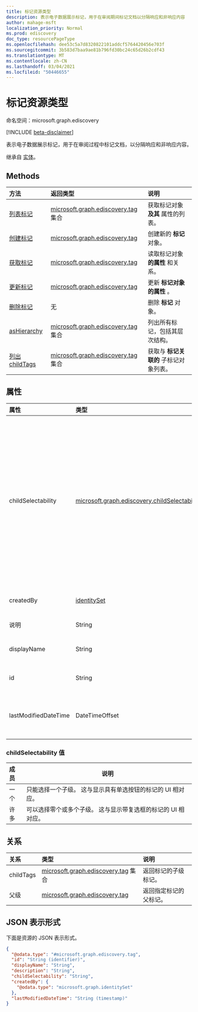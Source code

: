 ```yaml
---
title: 标记资源类型
description: 表示电子数据展示标记，用于在审阅期间标记文档以分隔响应和非响应内容
author: mahage-msft
localization_priority: Normal
ms.prod: ediscovery
doc_type: resourcePageType
ms.openlocfilehash: dee53c5a7d8320822101addcf5764420456e703f
ms.sourcegitcommit: 3b583d7baa9ae81b796fd30bc24c65d26b2cdf43
ms.translationtype: MT
ms.contentlocale: zh-CN
ms.lasthandoff: 03/04/2021
ms.locfileid: "50446655"
---
```

# <a name="tag-resource-type"></a>标记资源类型

命名空间：microsoft.graph.ediscovery

[!INCLUDE [beta-disclaimer](../../includes/beta-disclaimer.md)]

表示电子数据展示标记，用于在审阅过程中标记文档，以分隔响应和非响应内容。

继承自 [实体](../resources/entity.md)。

## <a name="methods"></a>Methods

|方法|返回类型|说明|
|:---|:---|:---|
|[列表标记](../api/ediscovery-case-list-tags.md)|[microsoft.graph.ediscovery.tag](../resources/ediscovery-tag.md) 集合|获取标记对象 **及其** 属性的列表。|
|[创建标记](../api/ediscovery-case-post-tags.md)|[microsoft.graph.ediscovery.tag](../resources/ediscovery-tag.md)|创建新的 **标记** 对象。|
|[获取标记](../api/ediscovery-tag-get.md)|[microsoft.graph.ediscovery.tag](../resources/ediscovery-tag.md)|读取标记对象 **的属性** 和关系。|
|[更新标记](../api/ediscovery-tag-update.md)|[microsoft.graph.ediscovery.tag](../resources/ediscovery-tag.md)|更新 **标记对象的属性** 。|
|[删除标记](../api/ediscovery-tag-delete.md)|无|删除 **标记** 对象。|
|[asHierarchy](../api/ediscovery-tag-ashierarchy.md)|[microsoft.graph.ediscovery.tag](../resources/ediscovery-tag.md) 集合|列出所有标记，包括其层次结构。|
|[列出 childTags](../api/ediscovery-tag-childtags.md)|[microsoft.graph.ediscovery.tag](../resources/ediscovery-tag.md) 集合|获取与 **标记关联的** 子标记对象列表。|

## <a name="properties"></a>属性

|属性|类型|说明|
|:---|:---|:---|
|childSelectability|[microsoft.graph.ediscovery.childSelectability](../resources/ediscovery-tag.md#childselectability-values)|指示单个或多个子标记是否可以与文档关联。 可取值为：`One`、`Many`。  此值控制 UX 是作为复选框还是单选按钮组显示标记。|
|createdBy|[identitySet](../resources/identityset.md)|创建标记的用户。|
|说明|String|标记的说明。|
|displayName|String|标记的显示名称。|
|id|String|标记的唯一标识符。|
|lastModifiedDateTime|DateTimeOffset|上次修改标记的日期和时间。|

### <a name="childselectability-values"></a>childSelectability 值

|成员|说明|
|:----|-----------|
|一个|只能选择一个子级。 这与显示具有单选按钮的标记的 UI 相对应。|
|许多|可以选择零个或多个子级。 这与显示带复选框的标记的 UI 相对应。|

## <a name="relationships"></a>关系

|关系|类型|说明|
|:---|:---|:---|
|childTags|[microsoft.graph.ediscovery.tag](../resources/ediscovery-tag.md) 集合|返回标记的子级标记。|
|父级|[microsoft.graph.ediscovery.tag](../resources/ediscovery-tag.md)|返回指定标记的父标记。|

## <a name="json-representation"></a>JSON 表示形式

下面是资源的 JSON 表示形式。
<!-- {
  "blockType": "resource",
  "keyProperty": "id",
  "@odata.type": "microsoft.graph.ediscovery.tag",
  "baseType": "microsoft.graph.entity",
  "openType": false
}
-->

``` json
{
  "@odata.type": "#microsoft.graph.ediscovery.tag",
  "id": "String (identifier)",
  "displayName": "String",
  "description": "String",
  "childSelectability": "String",
  "createdBy": {
    "@odata.type": "microsoft.graph.identitySet"
  },
  "lastModifiedDateTime": "String (timestamp)"
}
```
